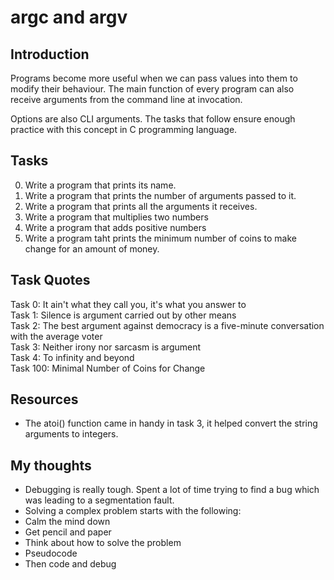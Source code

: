 # argc and argv

## Introduction
Programs become more useful when we can pass values into them
to modify their behaviour. The main function of every program
can also receive arguments from the command line at invocation.

Options are also CLI arguments. The tasks that follow ensure 
enough practice with this concept in C programming language.

## Tasks
0. Write a program that prints its name.  
1. Write a program that prints the number of arguments passed to it.  
2. Write a program that prints all the arguments it receives.
3. Write a program that multiplies two numbers  
4. Write a program that adds positive numbers  
100. Write a program taht prints the minimum number of coins to make
change for an amount of money.

## Task Quotes
Task 0: It ain't what they call you, it's what you answer to  
Task 1: Silence is argument carried out by other means  
Task 2: The best argument against democracy is a five-minute conversation with the average voter  
Task 3: Neither irony nor sarcasm is argument  
Task 4: To infinity and beyond  
Task 100: Minimal Number of Coins for Change

## Resources  
* The atoi() function came in handy in task 3, it helped convert the 
string arguments to integers.

## My thoughts
* Debugging is really tough. Spent a lot of time trying to find a bug
which was leading to a segmentation fault.  
* Solving a complex problem starts with the following:  
 * Calm the mind down
 * Get pencil and paper
 * Think about how to solve the problem
 * Pseudocode
 * Then code and debug
